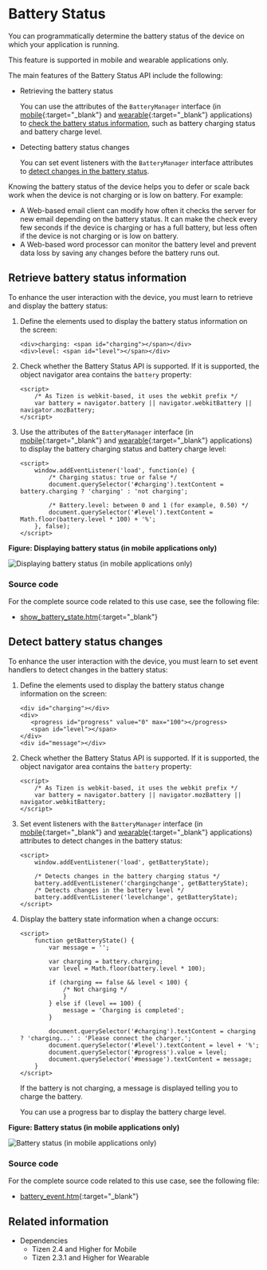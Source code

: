 # Battery Status

You can programmatically determine the battery status of the device on which your application is running.

This feature is supported in mobile and wearable applications only.

The main features of the Battery Status API include the following:

- Retrieving the battery status   

  You can use the attributes of the `BatteryManager` interface (in [mobile](https://www.w3.org/TR/battery-status/#the-batterymanager-interface){:target="_blank"} and [wearable](https://www.w3.org/TR/battery-status/#the-batterymanager-interface){:target="_blank"} applications) to [check the battery status information](#retrieving-battery-status-information), such as battery charging status and battery charge level.

- Detecting battery status changes

  You can set event listeners with the `BatteryManager` interface attributes to [detect changes in the battery status](#detecting-battery-status-changes).

Knowing the battery status of the device helps you to defer or scale back work when the device is not charging or is low on battery. For example:

- A Web-based email client can modify how often it checks the server for new email depending on the battery status. It can make the check every few seconds if the device is charging or has a full battery, but less often if the device is not charging or is low on battery.
- A Web-based word processor can monitor the battery level and prevent data loss by saving any changes before the battery runs out.

## Retrieve battery status information

To enhance the user interaction with the device, you must learn to retrieve and display the battery status:

1. Define the elements used to display the battery status information on the screen:

   ```
   <div>charging: <span id="charging"></span></div>
   <div>level: <span id="level"></span></div>
   ```

2. Check whether the Battery Status API is supported. If it is supported, the object navigator area contains the `battery` property:

   ```
   <script>
       /* As Tizen is webkit-based, it uses the webkit prefix */
       var battery = navigator.battery || navigator.webkitBattery || navigator.mozBattery;
   </script>
   ```

3. Use the attributes of the `BatteryManager` interface (in [mobile](https://www.w3.org/TR/2016/CR-battery-status-20160707/#the-batterymanager-interface){:target="_blank"} and [wearable](https://www.w3.org/TR/battery-status/#the-batterymanager-interface){:target="_blank"} applications) to display the battery charging status and battery charge level:

   ```
   <script>
       window.addEventListener('load', function(e) {
           /* Charging status: true or false */
           document.querySelector('#charging').textContent = battery.charging ? 'charging' : 'not charging';

           /* Battery.level: between 0 and 1 (for example, 0.50) */
           document.querySelector('#level').textContent = Math.floor(battery.level * 100) + '%';
       }, false);
   </script>
   ```

**Figure: Displaying battery status (in mobile applications only)**

![Displaying battery status (in mobile applications only)](./media/charging_battery.png)

### Source code

For the complete source code related to this use case, see the following file:

- [show_battery_state.htm](http://download.tizen.org/misc/examples/w3c_html5/device/battery_status_api){:target="_blank"}

## Detect battery status changes

To enhance the user interaction with the device, you must learn to set event handlers to detect changes in the battery status:

1. Define the elements used to display the battery status change information on the screen:

   ```
   <div id="charging"></div>
   <div>
      <progress id="progress" value="0" max="100"></progress>
      <span id="level"></span>
   </div>
   <div id="message"></div>
   ```

2. Check whether the Battery Status API is supported. If it is supported, the object navigator area contains the `battery` property:

   ```
   <script>
       /* As Tizen is webkit-based, it uses the webkit prefix */
       var battery = navigator.battery || navigator.mozBattery || navigator.webkitBattery;
   </script>
   ```

3. Set event listeners with the `BatteryManager` interface (in [mobile](https://www.w3.org/TR/battery-status/#the-batterymanager-interface){:target="_blank"} and [wearable](https://www.w3.org/TR/battery-status/#the-batterymanager-interface){:target="_blank"} applications) attributes to detect changes in the battery status:

   ```
   <script>
       window.addEventListener('load', getBatteryState);

       /* Detects changes in the battery charging status */
       battery.addEventListener('chargingchange', getBatteryState);
       /* Detects changes in the battery level */
       battery.addEventListener('levelchange', getBatteryState);
   </script>
   ```

4. Display the battery state information when a change occurs:

   ```
   <script>
       function getBatteryState() {
           var message = '';

           var charging = battery.charging;
           var level = Math.floor(battery.level * 100);

           if (charging == false && level < 100) {
               /* Not charging */
               }
           } else if (level == 100) {
               message = 'Charging is completed';
           }

           document.querySelector('#charging').textContent = charging ? 'charging...' : 'Please connect the charger.';
           document.querySelector('#level').textContent = level + '%';
           document.querySelector('#progress').value = level;
           document.querySelector('#message').textContent = message;
       }
   </script>
   ```

   If the battery is not charging, a message is displayed telling you to charge the battery.

   You can use a progress bar to display the battery charge level.

**Figure: Battery status (in mobile applications only)**

![Battery status (in mobile applications only)](./media/changing_batterystatus.png)

### Source code

For the complete source code related to this use case, see the following file:

- [battery_event.htm](http://download.tizen.org/misc/examples/w3c_html5/device/battery_status_api){:target="_blank"}

## Related information
* Dependencies
  - Tizen 2.4 and Higher for Mobile
  - Tizen 2.3.1 and Higher for Wearable

